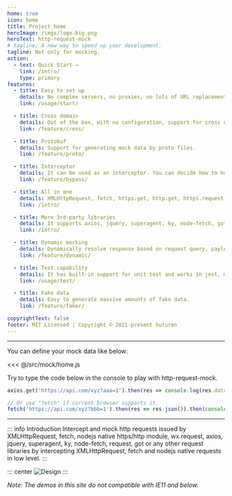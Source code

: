 ```yaml
---
home: true
icon: home
title: Project home
heroImage: /imgs/logo-big.png
heroText: http-request-mock
# tagline: A new way to speed up your development.
tagline: Not only for mocking.
action:
  - text: Quick Start →
    link: /intro/
    type: primary
features:
  - title: Easy to set up
    details: No complex servers, no proxies, no lots of URL replacements.
    link: /usage/start/

  - title: Cross domain
    details: Out of the box, with no configuration, support for cross domain.
    link: /feature/cross/

  - title: Protobuf
    details: Support for generating mock data by proto files.
    link: /feature/proto/

  - title: Interceptor
    details: It can be used as an interceptor. You can decide how to handle requests.
    link: /feature/bypass/

  - title: All in one
    details: XMLHttpRequest, fetch, https.get, http.get, https.request, http.request.
    link: /intro/

  - title: More 3rd-party libraries
    details: It supports axios, jquery, superagent, ky, node-fetch, got, request...
    link: /intro/

  - title: Dynamic mocking
    details: Dynamically resolve response based on request query, payloads...
    link: /feature/dynamic/

  - title: Test capability
    details: It has built-in support for unit test and works in jest, mocha and ava.
    link: /usage/test/

  - title: Fake data
    details: Easy to generate massive amounts of fake data.
    link: /feature/faker/

copyrightText: false
footer: MIT Licensed | Copyright © 2021-present huturen
---
```


---

You can define your mock data like below:

<<< @/src/mock/home.js

<home-index />

Try to type the code below in the console to play with http-request-mock.
```javascript
axios.get('https://api.com/xyz?aaa=1').then(res => console.log(res.data));

// Or use "fetch" if current browser supports it.
fetch('https://api.com/xyz?bbb=1').then(res => res.json()).then(console.log);
```
---


::: info Introduction
Intercept and mock http requests issued by XMLHttpRequest, fetch, nodejs native https/http module, wx.request, axios, jquery, superagent, ky, node-fetch, request, got or any other request libraries by intercepting XMLHttpRequest, fetch and nodejs native requests in low level.
:::

::: center
![Design](/http-request-mock-homepage/imgs/layers-design.png)
:::


*Note: The demos in this site do not compatible with IE11 and below.*


